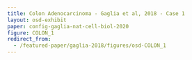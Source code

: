 ```yaml
---
title: Colon Adenocarcinoma - Gaglia et al, 2018 - Case 1
layout: osd-exhibit
paper: config-gaglia-nat-cell-biol-2020
figure: COLON_1
redirect_from: 
  - /featured-paper/gaglia-2018/figures/osd-COLON_1
---
```

